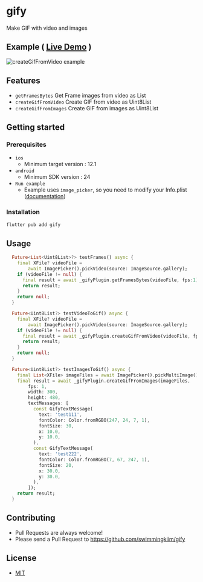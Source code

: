 # gify

Make GIF with video and images

## Example ( [Live Demo](https://swimmingkiim.github.io/gif_maker/) )

![createGifFromVideo example](https://github.com/swimmingkiim/blog-comments/blob/main/assets/images/gify_create_gif_from_video_example.gif?raw=true)

## Features

- `getFramesBytes` Get Frame images from video as List<Uint8List>
- `createGifFromVideo` Create GIF from video as Uint8List
- `createGifFromImages` Create GIF from images as Uint8List

## Getting started

### Prerequisites

- `ios`
  - Minimum target version : 12.1
- `android`
  - Minimum SDK version : 24
- `Run example`
  - Example uses `image_picker`, so you need to modify your Info.plist ([documentation](https://pub.dev/packages/image_picker#ios))

### Installation

```bash
flutter pub add gify
```

## Usage

```dart
  Future<List<Uint8List>?> testFrames() async {
    final XFile? videoFile =
        await ImagePicker().pickVideo(source: ImageSource.gallery);
    if (videoFile != null) {
      final result = await _gifyPlugin.getFramesBytes(videoFile, fps:1);
      return result;
    }
    return null;
  }

  Future<Uint8List?> testVideoToGif() async {
    final XFile? videoFile =
        await ImagePicker().pickVideo(source: ImageSource.gallery);
    if (videoFile != null) {
      final result = await _gifyPlugin.createGifFromVideo(videoFile, fps:1, width: 320);
      return result;
    }
    return null;
  }

  Future<Uint8List?> testImagesToGif() async {
    final List<XFile> imageFiles = await ImagePicker().pickMultiImage();
    final result = await _gifyPlugin.createGifFromImages(imageFiles,
        fps: 1,
        width: 300,
        height: 480,
        textMessages: [
          const GifyTextMessage(
            text: 'test111',
            fontColor: Color.fromRGBO(247, 24, 7, 1),
            fontSize: 30,
            x: 10.0,
            y: 10.0,
          ),
          const GifyTextMessage(
            text: 'test222',
            fontColor: Color.fromRGBO(7, 67, 247, 1),
            fontSize: 20,
            x: 30.0,
            y: 30.0,
          ),
        ]);
    return result;
  }
```

## Contributing

- Pull Requests are always welcome!
- Please send a Pull Request to https://github.com/swimmingkiim/gify

## License

- [MIT](https://github.com/swimmingkiim/gify/blob/main/LICENSE)
